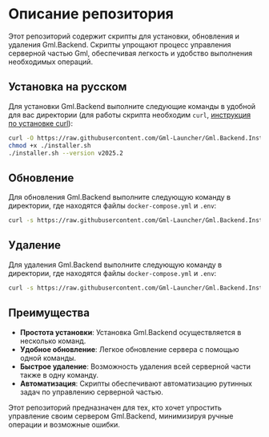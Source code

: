 # Описание репозитория

Этот репозиторий содержит скрипты для установки, обновления и удаления Gml.Backend. Скрипты упрощают процесс управления серверной частью Gml, обеспечивая легкость и удобство выполнения необходимых операций. 

## Установка на русском

Для установки Gml.Backend выполните следующие команды в удобной для вас директории (для работы скрипта необходим `curl`, [инструкция по установке curl](https://losst.pro/ustanovka-curl-v-ubuntu)):

```sh
curl -O https://raw.githubusercontent.com/Gml-Launcher/Gml.Backend.Installer/refs/heads/master/installer.sh
chmod +x ./installer.sh
./installer.sh --version v2025.2
```

## Обновление

Для обновления Gml.Backend выполните следующую команду в директории, где находятся файлы `docker-compose.yml` и `.env`:

```sh
curl -s https://raw.githubusercontent.com/Gml-Launcher/Gml.Backend.Installer/refs/heads/master/updater.sh --version v2025.2 | sh
```



## Удаление

Для удаления Gml.Backend выполните следующую команду в директории, где находятся файлы `docker-compose.yml` и `.env`:

```sh
curl -s https://raw.githubusercontent.com/Gml-Launcher/Gml.Backend.Installer/refs/heads/master/deleted.sh | sh
```

## Преимущества

- **Простота установки**: Установка Gml.Backend осуществляется в несколько команд.
- **Удобное обновление**: Легкое обновление сервера с помощью одной команды.
- **Быстрое удаление**: Возможность удаления всей серверной части также в одну команду.
- **Автоматизация**: Скрипты обеспечивают автоматизацию рутинных задач по управлению серверной частью.

Этот репозиторий предназначен для тех, кто хочет упростить управление своим сервером Gml.Backend, минимизируя ручные операции и возможные ошибки.
